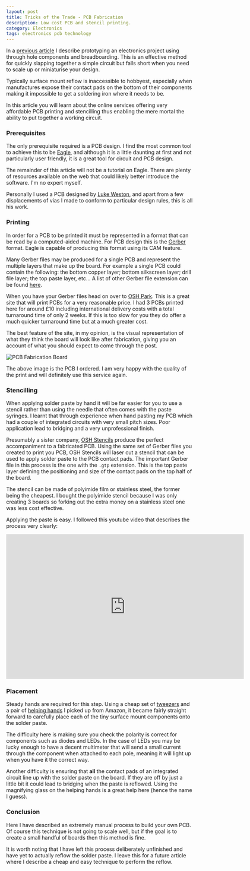 ```yaml
---
layout: post
title: Tricks of the Trade - PCB Fabrication
description: Low cost PCB and stencil printing.
category: Electronics
tags: electronics pcb technology
---
```

In a [previous article](/product%20design/2016/05/12/netflix-and-chill.html) I
describe prototyping an electronics project using through hole components and
breadboarding. This is an effective method for quickly slapping together a
simple circuit but falls short when you need to scale up or miniaturise your
design.

Typically surface mount reflow is inaccessible to hobbyest, especially when
manufactures expose their contact pads on the bottom of their components making
it impossible to get a soldering iron where it needs to be.

In this article you will learn about the online services offering very
affordable PCB printing and stencilling thus enabling the mere mortal the
ability to put together a working circuit.

### Prerequisites

The only prerequisite required is a PCB design. I find the most common tool to
achieve this to be [Eagle](http://www.cadsoftusa.com/), and although it is a
little daunting at first and not particularly user friendly, it is a great tool
for circuit and PCB design.

The remainder of this article will not be a tutorial on Eagle. There are plenty
of resources available on the web that could likely better introduce the
software. I'm no expert myself.

Personally I used a PCB designed by [Luke
Weston](https://twitter.com/lukeweston), and apart from a few displacements of
vias I made to conform to particular design rules, this is all his work.

### Printing

In order for a PCB to be printed it must be represented in a format that can be
read by a computed-aided machine. For PCB design this is the
[Gerber](https://en.wikipedia.org/wiki/Gerber_format) format. Eagle is capable
of producing this format using its CAM feature.

Many Gerber files may be produced for a single PCB and represent the multiple
layers that make up the board. For example a single PCB could contain the
following: the bottom copper layer; bottom silkscreen layer; drill file layer;
the top paste layer, etc... A list of other Gerber file extension can be found
[here](https://learn.sparkfun.com/tutorials/using-eagle-board-layout/generating-gerbers).

When you have your Gerber files head on over to [OSH
Park](https://oshpark.com/). This is a great site that will print PCBs for a
very reasonable price. I had 3 PCBs printed here for around £10 including
international delivery costs with a total turnaround time of only 2 weeks. If
this is too slow for you they do offer a much quicker turnaround time but at a
much greater cost.

The best feature of the site, in my opinion, is the visual representation of
what they think the board will look like after fabrication, giving you an
account of what you should expect to come through the post.

![PCB Fabrication Board](https://cdn.tomasbasham.dev/posts/pcb-fabrication/pcb-fabrication-board.jpg)

The above image is the PCB I ordered. I am very happy with the quality of the
print and will definitely use this service again.

### Stencilling

When applying solder paste by hand it will be far easier for you to use a
stencil rather than using the needle that often comes with the paste syringes.
I learnt that through experience when hand pasting my PCB which had a couple of
integrated circuits with very small pitch sizes. Poor application lead to
bridging and a very unprofessional finish.

Presumably a sister company, [OSH Stencils](https://www.oshstencils.com/#)
produce the perfect accompaniment to a fabricated PCB. Using the same set of
Gerber files you created to print you PCB, OSH Stencils will laser cut a
stencil that can be used to apply solder paste to the PCB contact pads. The
important Gerber file in this process is the one with the `.gtp` extension.
This is the top paste layer defining the positioning and size of the contact
pads on the top half of the board.

The stencil can be made of polyimide film or stainless steel, the former being
the cheapest. I bought the polyimide stencil because I was only creating 3
boards so forking out the extra money on a stainless steel one was less cost
effective.

Applying the paste is easy. I followed this youtube video that describes the
process very clearly:

<p class="embed-container">
  <iframe width="640" height="390" src="https://www.youtube.com/embed/1RMtOAHbfvU" frameborder="0" allowfullscreen></iframe>
</p>

### Placement

Steady hands are required for this step. Using a cheap set of
[tweezers](https://www.amazon.co.uk/gp/product/B00H8KLZG8/ref=oh_aui_detailpage_o03_s00?ie=UTF8&psc=1)
and a pair of [helping
hands](https://www.amazon.co.uk/QUMOX-Helping-Magnifying-Clamps-Soldering/dp/B0116WAUEQ/ref=sr_1_4?s=diy&ie=UTF8&qid=1466626313&sr=1-4&keywords=electronics+magnifying+glass)
I picked up from Amazon, it became fairly straight forward to carefully place
each of the tiny surface mount components onto the solder paste.

The difficulty here is making sure you check the polarity is correct for
components such as diodes and LEDs. In the case of LEDs you may be lucky enough
to have a decent multimeter that will send a small current through the
component when attached to each pole, meaning it will light up when you have it
the correct way.

Another difficulty is ensuring that **all** the contact pads of an integrated
circuit line up with the solder paste on the board. If they are off by just a
little bit it could lead to bridging when the paste is reflowed. Using the
magnifying glass on the helping hands is a great help here (hence the name I
guess).

### Conclusion

Here I have described an extremely manual process to build your own PCB. Of
course this technique is not going to scale well, but if the goal is to create
a small handful of boards then this method is fine.

It is worth noting that I have left this process deliberately unfinished and
have yet to actually reflow the solder paste. I leave this for a future article
where I describe a cheap and easy technique to perform the reflow.
